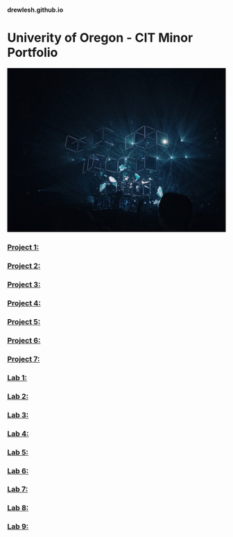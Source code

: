 #### drewlesh.github.io
# Univerity of Oregon - CIT Minor Portfolio
![Homepage Image](https://github.com/drewlesh/drewlesh.github.io/blob/images/CIT-Github-Homepage.jpg)
### [Project 1:](https://uo-cit-drewlesh.github.io/CIT-281-WebApplicationDevelopment-I/Project1/)

### [Project 2:](https://uo-cit-drewlesh.github.io/CIT281-Project-2/)

### [Project 3:](https://uo-cit-drewlesh.github.io/CIT281-Project-3/)

### [Project 4:](https://uo-cit-drewlesh.github.io/CIT281-Project-4/)

### [Project 5:](https://uo-cit-drewlesh.github.io/CIT281-Project-5/)

### [Project 6:](https://uo-cit-drewlesh.github.io/CIT281-Project-6/)

### [Project 7:](https://uo-cit-drewlesh.github.io/CIT281-Project-7/)



### [Lab 1:](https://uo-cit-drewlesh.github.io/CIT281-lab-1/)

### [Lab 2:](https://uo-cit-drewlesh.github.io/CIT281-lab-2/)

### [Lab 3:](https://uo-cit-drewlesh.github.io/CIT281-lab-3/)

### [Lab 4:](https://uo-cit-drewlesh.github.io/CIT281-lab-4/)

### [Lab 5:](https://uo-cit-drewlesh.github.io/CIT281-lab-5/)

### [Lab 6:](https://uo-cit-drewlesh.github.io/CIT281-lab-6/)

### [Lab 7:](https://uo-cit-drewlesh.github.io/CIT281-lab-7/)

### [Lab 8:](https://uo-cit-drewlesh.github.io/CIT281-lab-8/)

### [Lab 9:](https://uo-cit-drewlesh.github.io/CIT281-lab-9/)

